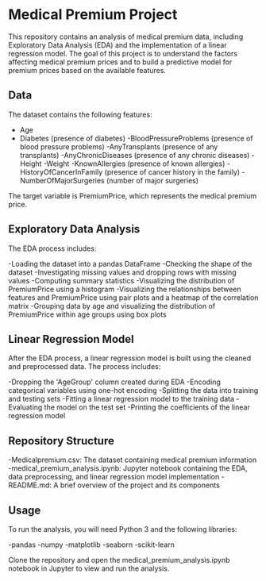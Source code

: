 # Medical Premium Project

This repository contains an analysis of medical premium data, including Exploratory Data Analysis (EDA) and the implementation of a linear regression model. The goal of this project is to understand the factors affecting medical premium prices and to build a predictive model for premium prices based on the available features.

## Data

The dataset contains the following features:

- Age
- Diabetes (presence of diabetes)
-BloodPressureProblems (presence of blood pressure problems)
-AnyTransplants (presence of any transplants)
-AnyChronicDiseases (presence of any chronic diseases)
-Height
-Weight
-KnownAllergies (presence of known allergies)
-HistoryOfCancerInFamily (presence of cancer history in the family)
-NumberOfMajorSurgeries (number of major surgeries)

The target variable is PremiumPrice, which represents the medical premium price.

## Exploratory Data Analysis

The EDA process includes:

-Loading the dataset into a pandas DataFrame
-Checking the shape of the dataset
-Investigating missing values and dropping rows with missing values
-Computing summary statistics
-Visualizing the distribution of PremiumPrice using a histogram
-Visualizing the relationships between features and PremiumPrice using pair plots and a heatmap of the correlation matrix
-Grouping data by age and visualizing the distribution of PremiumPrice within age groups using box plots

## Linear Regression Model

After the EDA process, a linear regression model is built using the cleaned and preprocessed data. The process includes:

-Dropping the 'AgeGroup' column created during EDA
-Encoding categorical variables using one-hot encoding
-Splitting the data into training and testing sets
-Fitting a linear regression model to the training data
-Evaluating the model on the test set
-Printing the coefficients of the linear regression model

## Repository Structure

-Medicalpremium.csv: The dataset containing medical premium information
-medical_premium_analysis.ipynb: Jupyter notebook containing the EDA, data preprocessing, and linear regression model implementation
-README.md: A brief overview of the project and its components

## Usage

To run the analysis, you will need Python 3 and the following libraries:

-pandas
-numpy
-matplotlib
-seaborn
-scikit-learn

Clone the repository and open the medical_premium_analysis.ipynb notebook in Jupyter to view and run the analysis.
